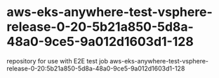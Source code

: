 # aws-eks-anywhere-test-vsphere-release-0-20-5b21a850-5d8a-48a0-9ce5-9a012d1603d1-128
repository for use with E2E test job aws-eks-anywhere-test-vsphere-release-0-20:5b21a850-5d8a-48a0-9ce5-9a012d1603d1-128
